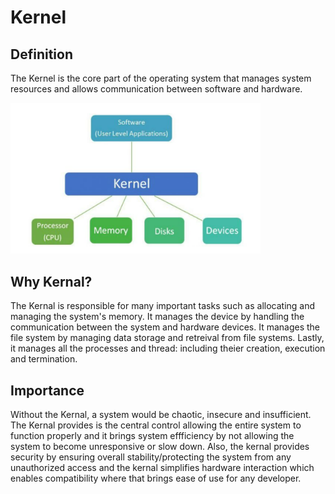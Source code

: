 # Kernel

## Definition
The Kernel is the core part of the operating system that manages system resources and allows communication between software and hardware.

<img src="img/kernel.png" alt="kernel diagram" width= "400"/>

## Why Kernal?
The Kernal is responsible for many important tasks such as allocating and managing the system's memory. It manages the device by handling the communication between the system and hardware devices. It manages the file system by managing data storage and retreival from file systems. Lastly, it manages all the processes and thread: including theier creation, execution and termination. 

## Importance
Without the Kernal, a system would be chaotic, insecure and insufficient. The Kernal provides is the central control allowing the entire system to function properly and it brings system effficiency by not allowing the system to become unresponsive or slow down. Also, the kernal provides security by ensuring overall stability/protecting the system from any unauthorized access and the kernal simplifies hardware interaction which enables compatibility where that brings ease of use for any developer.  
